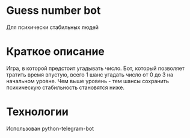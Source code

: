 # Guess number bot
Для психически стабильных людей 
# Краткое описание
Игра, в которой предстоит угадывать число.
Бот, который позволяет тратить время впустую,
всего 1 шанс угадать число от 0 до 3 на начальном уровне.
Чем выше уровень - тем шансы сохранить психическую
стабильность становятся ниже.
# Технологии
Использован python-telegram-bot
